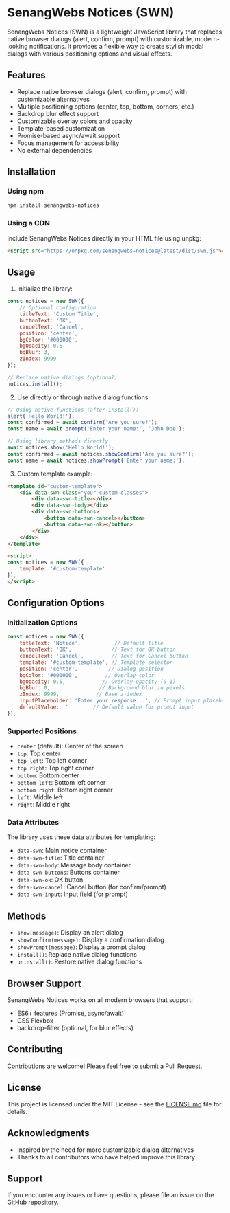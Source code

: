 # SenangWebs Notices (SWN)

SenangWebs Notices (SWN) is a lightweight JavaScript library that replaces native browser dialogs (alert, confirm, prompt) with customizable, modern-looking notifications. It provides a flexible way to create stylish modal dialogs with various positioning options and visual effects.

## Features

- Replace native browser dialogs (alert, confirm, prompt) with customizable alternatives
- Multiple positioning options (center, top, bottom, corners, etc.)
- Backdrop blur effect support
- Customizable overlay colors and opacity
- Template-based customization
- Promise-based async/await support
- Focus management for accessibility
- No external dependencies

## Installation

### Using npm

```bash
npm install senangwebs-notices
```

### Using a CDN

Include SenangWebs Notices directly in your HTML file using unpkg:

```html
<script src="https://unpkg.com/senangwebs-notices@latest/dist/swn.js"></script>
```

## Usage

1. Initialize the library:

```javascript
const notices = new SWN({
    // Optional configuration
    titleText: 'Custom Title',
    buttonText: 'OK',
    cancelText: 'Cancel',
    position: 'center',
    bgColor: '#000000',
    bgOpacity: 0.5,
    bgBlur: 3,
    zIndex: 9999
});

// Replace native dialogs (optional)
notices.install();
```

2. Use directly or through native dialog functions:

```javascript
// Using native functions (after install())
alert('Hello World!');
const confirmed = await confirm('Are you sure?');
const name = await prompt('Enter your name:', 'John Doe');

// Using library methods directly
await notices.show('Hello World!');
const confirmed = await notices.showConfirm('Are you sure?');
const name = await notices.showPrompt('Enter your name:');
```

3. Custom template example:

```html
<template id="custom-template">
    <div data-swn class="your-custom-classes">
        <div data-swn-title></div>
        <div data-swn-body></div>
        <div data-swn-buttons>
            <button data-swn-cancel></button>
            <button data-swn-ok></button>
        </div>
    </div>
</template>

<script>
const notices = new SWN({
    template: '#custom-template'
});
</script>
```

## Configuration Options

### Initialization Options

```javascript
const notices = new SWN({
    titleText: 'Notice',           // Default title
    buttonText: 'OK',             // Text for OK button
    cancelText: 'Cancel',         // Text for Cancel button
    template: '#custom-template', // Template selector
    position: 'center',          // Dialog position
    bgColor: '#000000',         // Overlay color
    bgOpacity: 0.5,            // Overlay opacity (0-1)
    bgBlur: 0,                // Background blur in pixels
    zIndex: 9999,            // Base z-index
    inputPlaceholder: 'Enter your response...', // Prompt input placeholder
    defaultValue: ''        // Default value for prompt input
});
```

### Supported Positions

- `center` (default): Center of the screen
- `top`: Top center
- `top left`: Top left corner
- `top right`: Top right corner
- `bottom`: Bottom center
- `bottom left`: Bottom left corner
- `bottom right`: Bottom right corner
- `left`: Middle left
- `right`: Middle right

### Data Attributes

The library uses these data attributes for templating:

- `data-swn`: Main notice container
- `data-swn-title`: Title container
- `data-swn-body`: Message body container
- `data-swn-buttons`: Buttons container
- `data-swn-ok`: OK button
- `data-swn-cancel`: Cancel button (for confirm/prompt)
- `data-swn-input`: Input field (for prompt)

## Methods

- `show(message)`: Display an alert dialog
- `showConfirm(message)`: Display a confirmation dialog
- `showPrompt(message)`: Display a prompt dialog
- `install()`: Replace native dialog functions
- `uninstall()`: Restore native dialog functions

## Browser Support

SenangWebs Notices works on all modern browsers that support:

- ES6+ features (Promise, async/await)
- CSS Flexbox
- backdrop-filter (optional, for blur effects)

## Contributing

Contributions are welcome! Please feel free to submit a Pull Request.

## License

This project is licensed under the MIT License - see the [LICENSE.md](LICENSE.md) file for details.

## Acknowledgments

- Inspired by the need for more customizable dialog alternatives
- Thanks to all contributors who have helped improve this library

## Support

If you encounter any issues or have questions, please file an issue on the GitHub repository.
